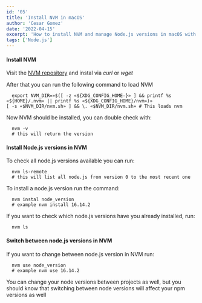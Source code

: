 ```yaml
---
id: '05'
title: 'Install NVM in macOS'
author: 'Cesar Gomez'
date: '2022-04-15'
excerpt: 'How to install NVM and manage Node.js versions in macOS with NVM'
tags: ['Node.js']
---
```


#### Install NVM

Visit the [NVM repository](https://github.com/nvm-sh/nvm) and instal via _curl_ or _wget_

After that you can run the following command to load NVM

```shell
  export NVM_DIR=»$([ -z «${XDG_CONFIG_HOME-}» ] && printf %s «${HOME}/.nvm» || printf %s «${XDG_CONFIG_HOME}/nvm»)»
[ -s «$NVM_DIR/nvm.sh» ] && \. «$NVM_DIR/nvm.sh» # This loads nvm
```

Now NVM should be installed, you can double check with:

```shell
  nvm -v
  # this will return the version
```

#### Install Node.js versions in NVM

To check all node.js versions available you can run:

```shell
  nvm ls-remote
  # this will list all node.js from version 0 to the most recent one
```

To install a node.js version run the command:

```shell
  nvm instal node_version
  # example nvm install 16.14.2
```

If you want to check which node.js versions have you already installed, run:

```shell
  nvm ls
```

#### Switch between node.js versions in NVM

If you want to change between node.js version in NVM run:

```shell
  nvm use node_version
  # example nvm use 16.14.2
```

You can change your node versions between projects as well, but you should know that switching between node versions will affect your npm versions as well
